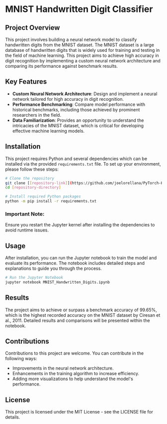 
# MNIST Handwritten Digit Classifier

## Project Overview
This project involves building a neural network model to classify handwritten digits from the MNIST dataset. The MNIST dataset is a large database of handwritten digits that is widely used for training and testing in the field of machine learning. This project aims to achieve high accuracy in digit recognition by implementing a custom neural network architecture and comparing its performance against benchmark results.

## Key Features
- **Custom Neural Network Architecture**: Design and implement a neural network tailored for high accuracy in digit recognition.
- **Performance Benchmarking**: Compare model performance with historical benchmarks, including those achieved by prominent researchers in the field.
- **Data Familiarization**: Provides an opportunity to understand the intricacies of the MNIST dataset, which is critical for developing effective machine learning models.

## Installation
This project requires Python and several dependencies which can be installed via the provided `requirements.txt` file. To set up your environment, please follow these steps:

```bash
# Clone the repository
git clone [[repository-link]](https://github.com/joelorellana/PyTorch-Handwritten-Classifier.git)
cd [repository-directory]

# Install required Python packages
python -m pip install -r requirements.txt
```

### Important Note:
Ensure you restart the Jupyter kernel after installing the dependencies to avoid runtime issues.

## Usage
After installation, you can run the Jupyter notebook to train the model and evaluate its performance. The notebook includes detailed steps and explanations to guide you through the process.

```bash
# Run the Jupyter Notebook
jupyter notebook MNIST_Handwritten_Digits.ipynb
```

## Results
The project aims to achieve or surpass a benchmark accuracy of 99.65%, which is the highest recorded accuracy on the MNIST dataset by Ciresan et al., 2011. Detailed results and comparisons will be presented within the notebook.

## Contributions
Contributions to this project are welcome. You can contribute in the following ways:
- Improvements in the neural network architecture.
- Enhancements in the training algorithm to increase efficiency.
- Adding more visualizations to help understand the model's performance.

## License
This project is licensed under the MIT License - see the LICENSE file for details.

